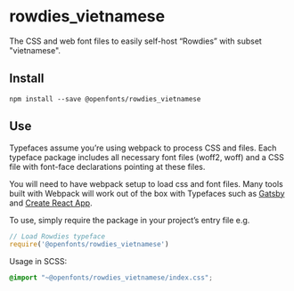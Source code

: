 
# rowdies_vietnamese

The CSS and web font files to easily self-host “Rowdies” with subset "vietnamese".

## Install

`npm install --save @openfonts/rowdies_vietnamese`

## Use

Typefaces assume you’re using webpack to process CSS and files. Each typeface
package includes all necessary font files (woff2, woff) and a CSS file with
font-face declarations pointing at these files.

You will need to have webpack setup to load css and font files. Many tools built
with Webpack will work out of the box with Typefaces such as [Gatsby](https://github.com/gatsbyjs/gatsby)
and [Create React App](https://github.com/facebookincubator/create-react-app).

To use, simply require the package in your project’s entry file e.g.

```javascript
// Load Rowdies typeface
require('@openfonts/rowdies_vietnamese')
```

Usage in SCSS:
```scss
@import "~@openfonts/rowdies_vietnamese/index.css";
```
